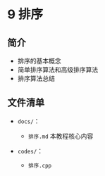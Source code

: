 # 9 排序

## 简介
- 排序的基本概念
- 简单排序算法和高级排序算法
- 排序算法总结

## 文件清单
- <code>docs/</code>：
  - `排序.md`  本教程核心内容

- <code>codes/</code>：
  -  `排序.cpp`  
